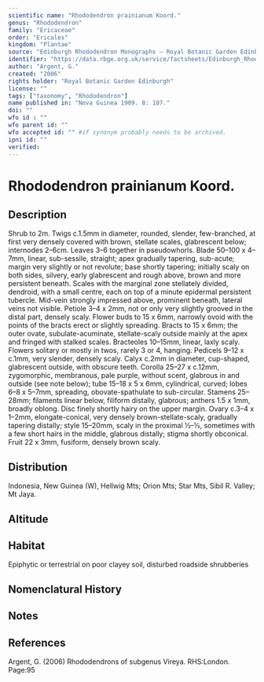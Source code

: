 ```yaml
---
scientific name: "Rhododendron prainianum Koord."
genus: "Rhododendron"
family: "Ericaceae"
order: "Ericales"
kingdom: "Plantae"
source: "Edinburgh Rhododendron Monographs – Royal Botanic Garden Edinburgh"
identifier: "https://data.rbge.org.uk/service/factsheets/Edinburgh_Rhododendron_Monographs.xhtml"
author: "Argent, G."
created: "2006"
rights holder: "Royal Botanic Garden Edinburgh"
license: ""
tags: ["taxonomy", "Rhododendron"]
name published in: "Nova Guinea 1909. 8: 187."
doi: ""
wfo id : ""
wfo parent id: ""
wfo accepted id: "" #if synonym probably needs to be archived.                      
ipni id: ""
verified:
---
```


                       

# Rhododendron prainianum Koord.

## Description
Shrub to 2m. Twigs c.1.5mm in diameter, rounded, slender, few-branched, at first very densely covered with brown, stellate scales, glabrescent below; internodes 2–6cm. Leaves 3–6 together in pseudowhorls. Blade 50–100 x 4–7mm, linear, sub-sessile, straight; apex grad­ually tapering, sub-acute; margin very slightly or not revolute; base shortly tapering; initially scaly on both sides, silvery, early glabrescent and rough above, brown and more persistent beneath. Scales with the marginal zone stellately divided, dendroid, with a small centre, each on top of a minute epidermal persistent tubercle. Mid-vein strongly impressed above, prominent beneath, lateral veins not visible. Petiole 3–4 x 2mm, not or only very slightly grooved in the distal part, densely scaly. Flower buds to 15 x 6mm, narrowly ovoid with the points of the bracts erect or slightly spreading. Bracts to 15 x 6mm; the outer ovate, subulate-acuminate, stellate-scaly outside mainly at the apex and fringed with stalked scales. Bracteoles 10–15mm, linear, laxly scaly. Flowers soli­tary or mostly in twos, rarely 3 or 4, hanging. Pedicels 9–12 x c.1mm, very slender, densely scaly. Calyx c.2mm in diameter, cup-shaped, glabrescent outside, with obscure teeth. Corolla 25–27 x c.12mm, zygomorphic, membranous, pale purple, without scent, glabrous in and outside (see note below); tube 15–18 x 5 x 6mm, cylindrical, curved; lobes 6–8 x 5–7mm, spreading, obovate-spathulate to sub-­circular. Stamens 25–28mm; filaments linear below, filiform distally, glabrous; anthers 1.5 x 1mm, broadly oblong. Disc finely shortly hairy on the upper margin. Ovary c.3–4 x 1–2mm, elongate-conical, very densely brown-stellate-scaly, gradually tapering distally; style 15–20mm, scaly in the proximal ½–1⁄3, sometimes with a few short hairs in the middle, glabrous distally; stigma shortly obconical. Fruit 22 x 3mm, fusiform, densely brown scaly.

## Distribution
Indonesia, New Guinea (W), Hellwig Mts; Orion Mts; Star Mts, Sibil R. Valley; Mt Jaya.

## Altitude


## Habitat
Epiphytic or terrestrial on poor clayey soil, disturbed roadside shrubberies

## Nomenclatural History

                       
## Notes


## References

Argent, G. (2006) Rhododendrons of subgenus Vireya. RHS:London. Page:95
